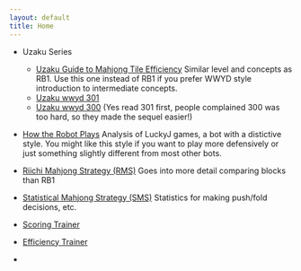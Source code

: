 ```yaml
---
layout: default
title: Home
---
```


-   Uzaku Series
    -   [Uzaku Guide to Mahjong Tile Efficiency](<https://files.riichi.moe/mjg/books%20(en)/Tile%20Efficiency%20%28wwyd-chan%203%29.pdf>) Similar level and concepts as RB1. Use this one instead of RB1 if you prefer WWYD style introduction to intermediate concepts.
    -   [Uzaku wwyd 301](<https://files.riichi.moe/mjg/books%20(en)/300%20Established%20Practice%20Which%20to%20cut%20%28wwyd-chan%201%29.pdf>)
    -   [Uzaku wwyd 300](<https://files.riichi.moe/mjg/books%20(en)/300%20Established%20Practice%20Which%20to%20cut%20%28wwyd-chan%201%29.pdf>) (Yes read 301 first, people complained 300 was too hard, so they made the sequel easier!)
-   [How the Robot Plays](https://drive.google.com/file/d/1OCiBYLiPFzkbJI0aRsw4qVVh3uH-u1v2/view?usp=sharing) Analysis of LuckyJ games, a bot with a distictive style. You might like this style if you want to play more defensively or just something slightly different from most other bots.
-   [Riichi Mahjong Strategy (RMS)](<https://files.riichi.moe/mjg/books%20(en)/Riichi%20Mahjong%20Strategy%20%28rms%29.pdf>) Goes into more detail comparing blocks than RB1
-   [Statistical Mahjong Strategy (SMS)](<https://files.riichi.moe/mjg/books%20(en)/Statistical%20Mahjong%20Strategy%20%28sms%29.pdf>) Statistics for making push/fold decisions, etc.

-   [Scoring Trainer](https://scoringtrainer.konbamwa.net/)
-   [Efficiency Trainer](https://euophrys.itch.io/mahjong-efficiency-trainer)
-
